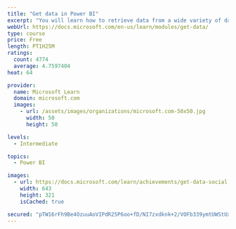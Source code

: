 ```yaml
---
title: "Get data in Power BI"
excerpt: "You will learn how to retrieve data from a wide variety of data sources, including Microsoft Excel, relational databases, and NoSQL data stores. You will also learn how to improve performance while retrieving data."
webUrl: https://docs.microsoft.com/en-us/learn/modules/get-data/
type: course
price: Free
length: PT1H25M
ratings:
  count: 4774
  average: 4.7597404
heat: 64

provider:
  name: Microsoft Learn
  domain: microsoft.com
  images:
    - url: /assets/images/organizations/microsoft.com-50x50.jpg
      width: 50
      height: 50

levels:
  - Intermediate

topics:
  - Power BI

images:
  - url: https://docs.microsoft.com/learn/achievements/get-data-social.png
    width: 643
    height: 321
    isCached: true

secured: "pTW16rFh9Be4OzuuAoVIPdR25P6oo+fD/NI7zxdknk+2/VOFb339ymtUWStUxqBBAJxFYzw3/+1AYUXUa3mUiz6t7LsB3EoBzomAga3Y1qrRs+U+QbLiDHm2ZKMBcHLjkjWzCvf5vyjhGoylwFlOQf5Fpa0DEls9hzDfqCDeWAF9VdN+9CLQQuwoPx6oFcNqc2OL9CvTm77OrLilYH3Gnm/mjiP7YC4/9cgRv3kM71sDWxk89bdAahqTv7BYpVFlmbI0Q4Rqqx+4mXe7smX69euxHXZqjEngwgYdJ8IvlIZUVE6iELVjoLRPctzgT7mcNYUBeFlxuOS4ASJMvYEEzJI8Nr/ejXmvCfZa3JQpw3Hf86uj3zz4SS0paUMdGSc2OC6eg7UxEiET95HBv6DNkrAUMeoL6GEeoNGaS+fvf60=;R2HiMUgVcES71n9Oam02TA=="
---
```


